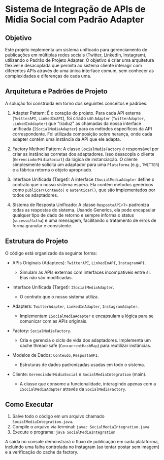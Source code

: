 # Sistema de Integração de APIs de Mídia Social com Padrão Adapter

## Objetivo

Este projeto implementa um sistema unificado para gerenciamento de publicações em múltiplas redes sociais (Twitter, LinkedIn, Instagram), utilizando o Padrão de Projeto Adapter. O objetivo é criar uma arquitetura flexível e desacoplada que permita ao sistema cliente interagir com diferentes APIs através de uma única interface comum, sem conhecer as complexidades e diferenças de cada uma.

## Arquitetura e Padrões de Projeto

A solução foi construída em torno dos seguintes conceitos e padrões:

1.  Adapter Pattern: É o coração do projeto. Para cada API externa (`TwitterAPI`, `LinkedInAPI`), foi criado um `Adapter` (`TwitterAdapter`, `LinkedInAdapter`) que "traduz" as chamadas da nossa interface unificada (`ISocialMediaAdapter`) para os métodos específicos da API correspondente. Foi utilizada composição sobre herança, onde cada adapter contém uma instância da API que ele adapta.

2.  Factory Method Pattern: A classe `SocialMediaFactory` é responsável por criar as instâncias corretas dos adaptadores. Isso desacopla o cliente (`GerenciadorMidiaSocial`) da lógica de instanciação. O cliente simplesmente solicita um adaptador para uma `Plataforma` (e.g., `TWITTER`) e a fábrica retorna o objeto apropriado.

3.  Interface Unificada (Target): A interface `ISocialMediaAdapter` define o contrato que o nosso sistema espera. Ela contém métodos genéricos como `publicar(Conteudo)` e `autenticar()`, que são implementados por todos os adaptadores.

4.  Sistema de Resposta Unificado: A classe `RespostaAPI<T>` padroniza todas as respostas do sistema. Usando Generics, ela pode encapsular qualquer tipo de dado de retorno e sempre informa o status (`sucesso`/`falha`) e uma mensagem, facilitando o tratamento de erros de forma granular e consistente.

## Estrutura do Projeto

O código está organizado da seguinte forma:

-   APIs Originais (Adaptees): `TwitterAPI`, `LinkedInAPI`, `InstagramAPI`.
    -   Simulam as APIs externas com interfaces incompatíveis entre si. Elas não são modificadas.

-   Interface Unificada (Target): `ISocialMediaAdapter`.
    -   O contrato que o nosso sistema utiliza.

-   Adapters: `TwitterAdapter`, `LinkedInAdapter`, `InstagramAdapter`.
    -   Implementam `ISocialMediaAdapter` e encapsulam a lógica para se comunicar com as APIs originais.

-   Factory: `SocialMediaFactory`.
    -   Cria e gerencia o ciclo de vida dos adaptadores. Implementa um cache thread-safe (`ConcurrentHashMap`) para reutilizar instâncias.

-   Modelos de Dados: `Conteudo`, `RespostaAPI`.
    -   Estruturas de dados padronizadas usadas em todo o sistema.

-   Cliente: `GerenciadorMidiaSocial` e `SocialMediaIntegration` (main).
    -   A classe que consome a funcionalidade, interagindo apenas com a `ISocialMediaAdapter` através da `SocialMediaFactory`.

## Como Executar

1.  Salve todo o código em um arquivo chamado `SocialMediaIntegration.java`.
2.  Compile o arquivo via terminal: `javac SocialMediaIntegration.java`
3.  Execute o programa: `java SocialMediaIntegration`

A saída no console demonstrará o fluxo de publicação em cada plataforma, incluindo uma falha controlada no Instagram (ao tentar postar sem imagem) e a verificação do cache da factory.